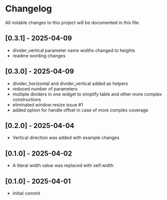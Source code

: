 # Changelog
All notable changes to this project will be documented in this file.

## [0.3.1] - 2025-04-09
* divider_vertical parameter name widths changed to heights
* readme wording changes

## [0.3.0] - 2025-04-09
* divider_horizontal and divider_vertical added as helpers
* reduced number of parameters
* multiple dividers in one widget to simplify table and other more complex constructions
* eliminated window resize issue #1
* added option for handle offset in case of more complex coverage

## [0.2.0] - 2025-04-04 
* Vertical direction was added with example changes

## [0.1.0] - 2025-04-02
* A literal width value was replaced with self.width

## [0.1.0] - 2025-04-01
* Initial commit

